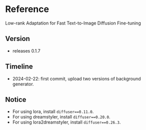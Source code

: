 # Reference
Low-rank Adaptation for Fast Text-to-Image Diffusion Fine-tuning

## Version
- releases 0.1.7

## Timeline
- 2024-02-22: first commit, upload two versions of background generator.

## Notice
- For using lora, install `diffuser==0.11.0`.
- For using dreamstyler, install `diffuser==0.20.0`.
- For using lora2dreamstyler, install `diffuser==0.26.3`.